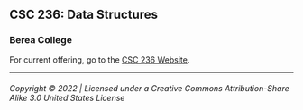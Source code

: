 ## CSC 236: Data Structures
### Berea College

For current offering, go to the [CSC 236 Website](https://berea-college-csc236.github.io/).

---
###### Copyright © 2022 | Licensed under a Creative Commons Attribution-Share Alike 3.0 United States License
